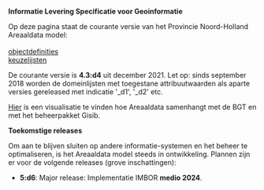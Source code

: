 __Informatie Levering Specificatie voor Geoinformatie__

Op deze pagina staat de courante versie van het Provincie Noord-Holland Areaaldata model:<br/><br/>
 [objectdefinities](objectdefinities)<br/>
 [keuzelijsten](keuzelijsten) 
 
De courante versie is **4.3:d4** uit december 2021. Let op: sinds september 2018 worden de domeinlijsten met toegestane attribuutwaarden als aparte versies gereleased met indicatie '_d1', '_d2' etc. 

[Hier](https://provincienh.github.io/databeheer/mapping.html) is een visualisatie te vinden hoe Areaaldata samenhangt met de BGT en met het beheerpakket Gisib.


__Toekomstige releases__

Om aan te blijven sluiten op andere informatie-systemen en het beheer te optimaliseren, is het Areaaldata model steeds in ontwikkeling. 
Plannen zijn er voor de volgende releases (grove inschattingen):

* __5:d6__: Major release: Implementatie IMBOR **medio 2024**.

[comment]: <> ({:height="945px" width="810px"})